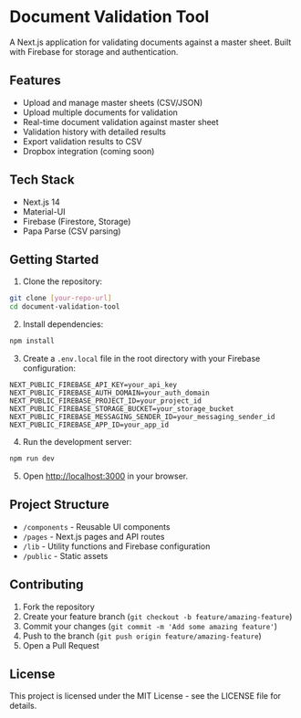 # Document Validation Tool

A Next.js application for validating documents against a master sheet. Built with Firebase for storage and authentication.

## Features

- Upload and manage master sheets (CSV/JSON)
- Upload multiple documents for validation
- Real-time document validation against master sheet
- Validation history with detailed results
- Export validation results to CSV
- Dropbox integration (coming soon)

## Tech Stack

- Next.js 14
- Material-UI
- Firebase (Firestore, Storage)
- Papa Parse (CSV parsing)

## Getting Started

1. Clone the repository:
```bash
git clone [your-repo-url]
cd document-validation-tool
```

2. Install dependencies:
```bash
npm install
```

3. Create a `.env.local` file in the root directory with your Firebase configuration:
```
NEXT_PUBLIC_FIREBASE_API_KEY=your_api_key
NEXT_PUBLIC_FIREBASE_AUTH_DOMAIN=your_auth_domain
NEXT_PUBLIC_FIREBASE_PROJECT_ID=your_project_id
NEXT_PUBLIC_FIREBASE_STORAGE_BUCKET=your_storage_bucket
NEXT_PUBLIC_FIREBASE_MESSAGING_SENDER_ID=your_messaging_sender_id
NEXT_PUBLIC_FIREBASE_APP_ID=your_app_id
```

4. Run the development server:
```bash
npm run dev
```

5. Open [http://localhost:3000](http://localhost:3000) in your browser.

## Project Structure

- `/components` - Reusable UI components
- `/pages` - Next.js pages and API routes
- `/lib` - Utility functions and Firebase configuration
- `/public` - Static assets

## Contributing

1. Fork the repository
2. Create your feature branch (`git checkout -b feature/amazing-feature`)
3. Commit your changes (`git commit -m 'Add some amazing feature'`)
4. Push to the branch (`git push origin feature/amazing-feature`)
5. Open a Pull Request

## License

This project is licensed under the MIT License - see the LICENSE file for details. 